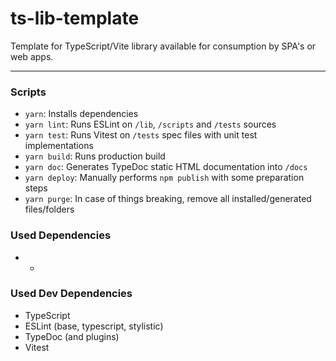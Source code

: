 # ts-lib-template
Template for TypeScript/Vite library available for consumption by SPA's or web apps.

---

### Scripts

* `yarn`: Installs dependencies
* `yarn lint`: Runs ESLint on `/lib`, `/scripts` and `/tests` sources
* `yarn test`: Runs Vitest on `/tests` spec files with unit test implementations
* `yarn build`: Runs production build
* `yarn doc`: Generates TypeDoc static HTML documentation into `/docs`
* `yarn deploy`: Manually performs `npm publish` with some preparation steps
* `yarn purge`: In case of things breaking, remove all installed/generated files/folders

### Used Dependencies

* -

### Used Dev Dependencies

* TypeScript
* ESLint (base, typescript, stylistic)
* TypeDoc (and plugins)
* Vitest
